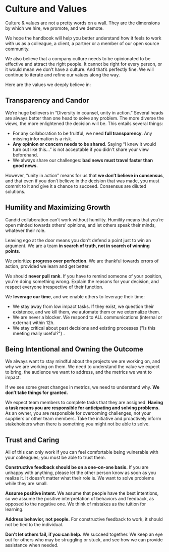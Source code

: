 # Culture and Values

Culture & values are not a pretty words on a wall. They are the dimensions by which we hire, we promote, and we demote.   

We hope the handbook will help you better understand how it feels to work with us as a colleague, a client, a partner or a member of our open source community.

We also believe that a company culture needs to be opinionated to be effective and attract the right people. It cannot be right for every person, or it would mean we don’t have a culture. And that’s perfectly fine. We will continue to iterate and refine our values along the way.

Here are the values we deeply believe in:

## **Transparency and Candor**

We’re huge believers in “Diversity in counsel, unity in action.” Several heads are always better than one head to solve any problem. The more diverse the views, the more enlightened the decision will be. This entails several things:

* For any collaboration to be fruitful, we need **full transparency**. Any missing information is a risk. 
* **Any opinion or concern needs to be shared**. Saying “I knew it would turn out like this…” is not acceptable if you didn't share your view beforehand. 
* We always share our challenges: **bad news must travel faster than good news.**

However, “unity in action” means for us that **we don’t believe in consensus**, and that even if you don’t believe in the decision that was made, you must commit to it and give it a chance to succeed. Consensus are diluted solutions.

## **Humility and Maximizing Growth**

Candid collaboration can’t work without humility. Humility means that you’re open minded towards others’ opinions, and let others speak their minds, whatever their role.

Leaving ego at the door means you don't defend a point just to win an argument. We are a team **in search of truth, not in search of winning points**.

We prioritize **progress over perfection**. We are thankful towards errors of action, provided we learn and get better.

We should **never pull rank**. If you have to remind someone of your position, you're doing something wrong. Explain the reasons for your decision, and respect everyone irrespective of their function.

We **leverage our time**, and we enable others to leverage their time:
- We stay away from low impact tasks. If they exist, we question their existence, and we kill them, we automate them or we externalize them. 
- We are never a blocker. We respond to ALL communications (internal or external) within 12h.
- We stay critical about past decisions and existing processes ("Is this meeting really useful?") .

## **Being Intentional and Owning the Outcome**

We always want to stay mindful about the projects we are working on, and why we are working on them. We need to understand the value we expect to bring, the audience we want to address, and the metrics we want to impact.

If we see some great changes in metrics, we need to understand why. **We don’t take things for granted.**

We expect team members to complete tasks that they are assigned. **Having a task means you are responsible for anticipating and solving problems.** As an owner, you are responsible for overcoming challenges, not your suppliers or other team members. Take the initiative and proactively inform stakeholders when there is something you might not be able to solve.

## **Trust and Caring**

All of this can only work if you can feel comfortable being vulnerable with your colleagues; you must be able to trust them.

**Constructive feedback should be on a one-on-one basis.** If you are unhappy with anything, please let the other person know as soon as you realize it. It doesn’t matter what their role is. We want to solve problems while they are small.

**Assume positive intent.** We assume that people have the best intentions, so we assume the positive interpretation of behaviors and feedback, as opposed to the negative one. We think of mistakes as the tuition for learning.

**Address behavior, not people.** For constructive feedback to work, it should not be tied to the individual.

**Don't let others fail, if you can help.** We succeed together. We keep an eye out for others who may be struggling or stuck, and see how we can provide assistance when needed.

